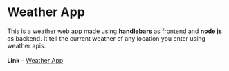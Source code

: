 # Weather App
This is a weather web app made using <b>handlebars</b> as frontend and <b>node js</b> as backend. It tell the current weather of any location you enter using weather apis.<br><br>
<b>Link</b> - <a href="https://avnish-weather-app.herokuapp.com">Weather App</a>


